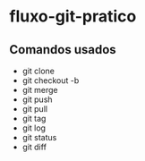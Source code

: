 # fluxo-git-pratico

## Comandos usados

- git clone
- git checkout -b
- git merge
- git push
- git pull
- git tag
- git log
- git status
- git diff
